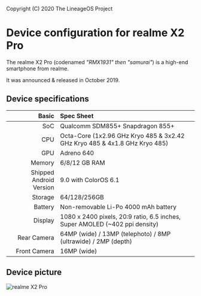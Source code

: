 Copyright (C) 2020 The LineageOS Project

Device configuration for realme X2 Pro
=========================================

The realme X2 Pro (codenamed _"RMX1931" then "samurai"_)
is a high-end smartphone from realme.

It was announced & released in October 2019.

## Device specifications

Basic   | Spec Sheet
-------:|:-------------------------
SoC     | Qualcomm SDM855+ Snapdragon 855+
CPU     | Octa-Core (1x2.96 GHz Kryo 485 & 3x2.42 GHz Kryo 485 & 4x1.8 GHz Kryo 485)
GPU     | Adreno 640
Memory  | 6/8/12 GB RAM
Shipped Android Version | 9.0 with ColorOS 6.1
Storage | 64/128/256GB
Battery | Non-removable Li-Po 4000 mAh battery
Display | 1080 x 2400 pixels, 20:9 ratio, 6.5 inches, Super AMOLED (~402 ppi density)
Rear Camera  | 64MP (wide) / 13MP (telephoto) / 8MP (ultrawide) / 2MP (depth)
Front Camera | 16MP (wide)

## Device picture

![realme X2 Pro]( https://www.mediafire.com/view/g4fpm8qj0ebjzfw/Realme_X2pro.jpg/file)

